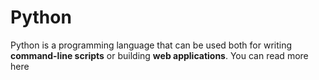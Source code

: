# Python

Python is a programming language that can be used both for writing **command-line scripts** or building **web applications**.
You can read more here